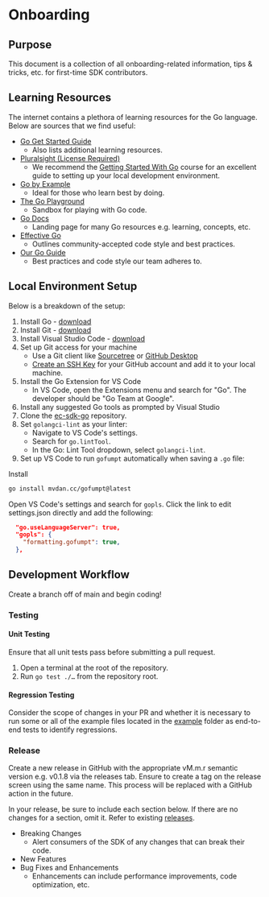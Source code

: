 # Onboarding

## Purpose
This document is a collection of all onboarding-related information, tips & 
tricks, etc. for first-time SDK contributors.

## Learning Resources
The internet contains a plethora of learning resources for the Go language. 
Below are sources that we find useful:
- [Go Get Started Guide](https://go.dev/learn/)
    - Also lists additional learning resources.
- [Pluralsight (License Required)](https://www.pluralsight.com/)
    - We recommend the [Getting Started With Go](https://app.pluralsight.com/library/courses/getting-started-with-go/) course for an excellent guide to setting up your 
    local development environment.
- [Go by Example](https://gobyexample.com/)
    - Ideal for those who learn best by doing.
- [The Go Playground](https://go.dev/play/)
    - Sandbox for playing with Go code.
- [Go Docs](https://golang.org/doc/)
    - Landing page for many Go resources e.g. learning, concepts, etc.
- [Effective Go](https://go.dev/doc/effective_go)
    - Outlines community-accepted code style and best practices.
- [Our Go Guide](https://github.com/EdgeCast/ec-sdk-go/blob/main/Go.md)
    - Best practices and code style our team adheres to.

## Local Environment Setup

Below is a breakdown of the setup:
1. Install Go - [download](https://go.dev/dl/)
2. Install Git - [download](https://git-scm.com/downloads)
3. Install Visual Studio Code - [download](https://code.visualstudio.com/download)
4. Set up Git access for your machine
    - Use a Git client like [Sourcetree](https://www.sourcetreeapp.com/) or
    [GitHub Desktop](https://desktop.github.com/)
    - [Create an SSH Key](https://docs.github.com/en/authentication/connecting-to-github-with-ssh) 
    for your GitHub account and add it to your local machine.
5. Install the Go Extension for VS Code
    - In VS Code, open the Extensions menu and search for "Go". The developer 
    should be "Go Team at Google".
6. Install any suggested Go tools as prompted by Visual Studio
7. Clone the [ec-sdk-go](https://github.com/EdgeCast/ec-sdk-go) repository.
8. Set `golangci-lint` as your linter:
    - Navigate to VS Code's settings.
    - Search for `go.lintTool`.
    - In the Go: Lint Tool dropdown, select `golangci-lint`.
9. Set up VS Code to run `gofumpt` automatically when saving a `.go` file:

Install
```bash
go install mvdan.cc/gofumpt@latest
```

Open VS Code's settings and search for `gopls`.
Click the link to edit settings.json directly and add the following:

```json
  "go.useLanguageServer": true,
  "gopls": {
    "formatting.gofumpt": true,
  },
```

## Development Workflow
Create a branch off of main and begin coding! 

### Testing
#### Unit Testing
Ensure that all unit tests pass before submitting a pull request. 

1. Open a terminal at the root of the repository.
2. Run `go test ./…` from the repository root. 

#### Regression Testing
Consider the scope of changes in your PR and whether it is necessary to run some 
or all of the example files located in the [example](example) folder as 
end-to-end tests to identify regressions.

### Release
Create a new release in GitHub with the appropriate vM.m.r semantic version e.g. 
v0.1.8 via the releases tab. Ensure to create a tag on the release screen using 
the same name. This process will be replaced with a GitHub action in the future.

In your release, be sure to include each section below. If there are no changes
for a section, omit it. Refer to existing 
[releases](https://github.com/Edgio/edgio-sdk-go/releases).
- Breaking Changes
    - Alert consumers of the SDK of any changes that can break their code.
- New Features
- Bug Fixes and Enhancements
    - Enhancements can include performance improvements, code optimization, etc.